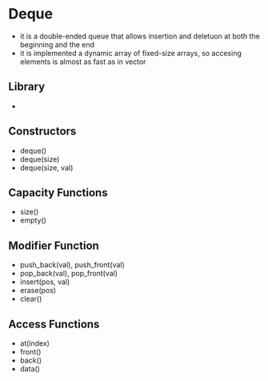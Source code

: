 # Deque
- it is a double-ended queue that allows insertion and deletuon at both the beginning and the end
- it is implemented a dynamic array of fixed-size arrays, so accesing elements is almost as fast as in vector

## Library
- <deque>

## Constructors
- deque()
- deque(size)
- deque(size, val)

## Capacity Functions
- size()
- empty()

## Modifier Function
- push_back(val), push_front(val)
- pop_back(val), pop_front(val)
- insert(pos, val)
- erase(pos)
- clear()

## Access Functions
- at(index)
- front()
- back()
- data()

